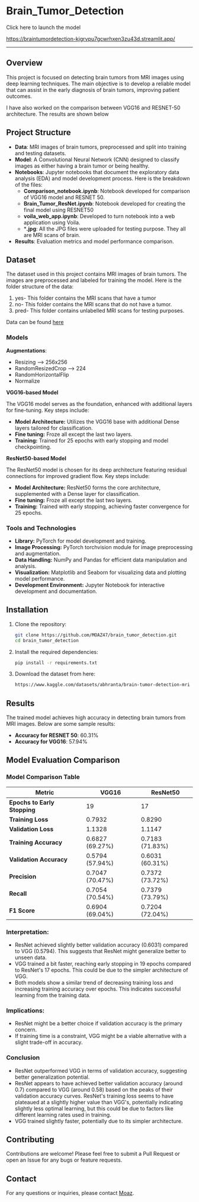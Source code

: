 # Brain_Tumor_Detection

Click here to launch the model
<!--[![Binder](https://mybinder.org/badge_logo.svg)](https://mybinder.org/v2/gh/MOAZ47/brain_tumor_detection/HEAD?urlpath=%2Fvoila%2Frender%2FBrain_Tumor_web_app.ipynb)-->

<!--https://mybinder.org/v2/gh/MOAZ47/brain_tumor_detection/HEAD?urlpath=%2Fvoila%2Frender%2FBrain_Tumor_web_app.ipynb-->

https://braintumordetection-kjgrvpu7gcwrhxen3zu43d.streamlit.app/

---
## Overview

This project is focused on detecting brain tumors from MRI images using deep learning techniques. The main objective is to develop a reliable model that can assist in the early diagnosis of brain tumors, improving patient outcomes.

I have also worked on the comparison between VGG16 and RESNET-50 architecture. The results are shown below

## Project Structure

- **Data**: MRI images of brain tumors, preprocessed and split into training and testing datasets.
- **Model**: A Convolutional Neural Network (CNN) designed to classify images as either having a brain tumor or being healthy.
- **Notebooks**: Jupyter notebooks that document the exploratory data analysis (EDA) and model development process. Here is the breakdown of the files:
   - **Comparison_notebook.ipynb**: Notebook developed for comparison of VGG16 model and RESNET 50.
   - **Brain_Tumor_ResNet.ipynb**: Notebook developed for creating the final model using RESNET50
   - **voila_web_app.ipynb**: Developed to turn notebook into a web application using Voila.
   - ***.jpg**: All the JPG files were uploaded for testing purpose. They all are MRI scans of brain.
- **Results**: Evaluation metrics and model performance comparison.

## Dataset

The dataset used in this project contains MRI images of brain tumors. The images are preprocessed and labeled for training the model. Here is the folder structure of the data:
1. yes- This folder contains the MRI scans that have a tumor
2. no- This folder contains the MRI scans that do not have a tumor.
3. pred- This folder contains unlabelled MRI scans for testing purposes.

Data can be found [here](https://www.kaggle.com/datasets/sartajbhuvaji/brain-tumor-classification-mri)

### Models

**Augmentations**:
- Resizing --> 256x256
- RandomResizedCrop --> 224
- RandomHorizontalFlip
- Normalize

**VGG16-based Model**

The VGG16 model serves as the foundation, enhanced with additional layers for fine-tuning. Key steps include:

- **Model Architecture:** Utilizes the VGG16 base with additional Dense layers tailored for classification.
- **Fine tuning:** Froze all except the last two layers.
- **Training:** Trained for 25 epochs with early stopping and model checkpointing.

**ResNet50-based Model**

The ResNet50 model is chosen for its deep architecture featuring residual connections for improved gradient flow. Key steps include:

- **Model Architecture:** ResNet50 forms the core architecture, supplemented with a Dense layer for classification.
- **Fine tuning:** Froze all except the last two layers.
- **Training:** Trained with early stopping, achieving faster convergence for 25 epochs.

### Tools and Technologies

- **Library:** PyTorch for model development and training.
- **Image Processing:** PyTorch torchvision module for image preprocessing and augmentation.
- **Data Handling:** NumPy and Pandas for efficient data manipulation and analysis.
- **Visualization:** Matplotlib and Seaborn for visualizing data and plotting model performance.
- **Development Environment:** Jupyter Notebook for interactive development and documentation.

## Installation

1. Clone the repository:
   ```bash
   git clone https://github.com/MOAZ47/brain_tumor_detection.git
   cd brain_tumor_detection
   ```

2. Install the required dependencies:
   ```bash
   pip install -r requirements.txt
   ```

3. Download the dataset from here:
   ```bash
   https://www.kaggle.com/datasets/abhranta/brain-tumor-detection-mri
   ```

## Results

The trained model achieves high accuracy in detecting brain tumors from MRI images. Below are some sample results:

- **Accuracy for RESNET 50**: 60.31%
- **Accuracy for VGG16**: 57.94%

## Model Evaluation Comparison

### Model Comparison Table

| Metric                      | VGG16                           | ResNet50                        |
|-----------------------------|---------------------------------|---------------------------------|
|**Epochs to Early Stopping** | 19                              | 17                              |
|**Training Loss**            | 0.7932                          | 0.8290                         |
|**Validation Loss**          | 1.1328                          | 1.1147                          |
|**Training Accuracy**        | 0.6827 (69.27%)                 | 0.7183 (71.83%)                 |
| **Validation Accuracy**     | 0.5794 (57.94%)                 | 0.6031 (60.31%)                 |
| **Precision**               | 0.7047 (70.47%)                 | 0.7372 (73.72%)                 |
| **Recall**                  | 0.7054 (70.54%)                 | 0.7379 (73.79%)                 |
| **F1 Score**                | 0.6904 (69.04%)                 | 0.7204 (72.04%)                 |


### Interpretation:

- ResNet achieved slightly better validation accuracy (0.6031) compared to VGG (0.5794). This suggests that ResNet might generalize better to unseen data.
- VGG trained a bit faster, reaching early stopping in 19 epochs compared to ResNet's 17 epochs. This could be due to the simpler architecture of VGG.
- Both models show a similar trend of decreasing training loss and increasing training accuracy over epochs. This indicates successful learning from the training data.

### Implications:

- ResNet might be a better choice if validation accuracy is the primary concern.
- If training time is a constraint, VGG might be a viable alternative with a slight trade-off in accuracy.


### Conclusion

- ResNet outperformed VGG in terms of validation accuracy, suggesting better generalization potential.
- ResNet appears to have achieved better validation accuracy (around 0.7) compared to VGG (around 0.58) based on the peaks of their validation accuracy curves. ResNet's training loss seems to have plateaued at a slightly higher value than VGG's, potentially indicating slightly less optimal learning, but this could be due to factors like different learning rates used in training.
- VGG trained slightly faster, potentially due to its simpler architecture.

## Contributing

Contributions are welcome! Please feel free to submit a Pull Request or open an Issue for any bugs or feature requests.

## Contact

For any questions or inquiries, please contact [Moaz](mailto:moazhusain47@gmail.com).
